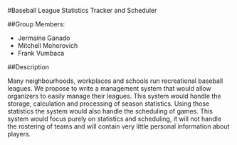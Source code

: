 #Baseball League Statistics Tracker and Scheduler

##Group Members:
- Jermaine Ganado
- Mitchell Mohorovich  
- Frank Vumbaca     

##Description

Many neighbourhoods, workplaces and schools run recreational baseball leagues. We propose to write a management system that would allow organizers to easily manage their leagues. This system would handle the storage, calculation and processing of season statistics. Using those statistics the system would also handle the scheduling of games. This system would focus purely on statistics and scheduling, it will not handle the rostering of teams and will contain very little personal information about players.
